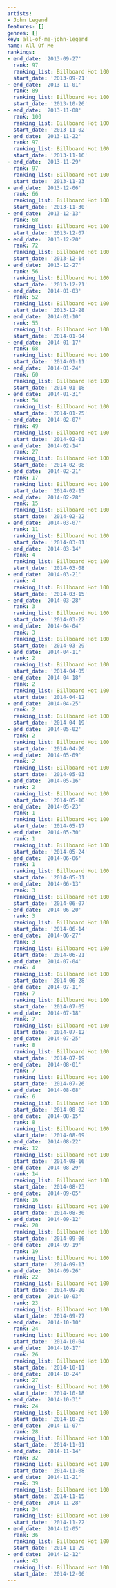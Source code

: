 ```yaml
---
artists:
- John Legend
features: []
genres: []
key: all-of-me-john-legend
name: All Of Me
rankings:
- end_date: '2013-09-27'
  rank: 97
  ranking_list: Billboard Hot 100
  start_date: '2013-09-21'
- end_date: '2013-11-01'
  rank: 89
  ranking_list: Billboard Hot 100
  start_date: '2013-10-26'
- end_date: '2013-11-08'
  rank: 100
  ranking_list: Billboard Hot 100
  start_date: '2013-11-02'
- end_date: '2013-11-22'
  rank: 97
  ranking_list: Billboard Hot 100
  start_date: '2013-11-16'
- end_date: '2013-11-29'
  rank: 97
  ranking_list: Billboard Hot 100
  start_date: '2013-11-23'
- end_date: '2013-12-06'
  rank: 66
  ranking_list: Billboard Hot 100
  start_date: '2013-11-30'
- end_date: '2013-12-13'
  rank: 68
  ranking_list: Billboard Hot 100
  start_date: '2013-12-07'
- end_date: '2013-12-20'
  rank: 72
  ranking_list: Billboard Hot 100
  start_date: '2013-12-14'
- end_date: '2013-12-27'
  rank: 56
  ranking_list: Billboard Hot 100
  start_date: '2013-12-21'
- end_date: '2014-01-03'
  rank: 52
  ranking_list: Billboard Hot 100
  start_date: '2013-12-28'
- end_date: '2014-01-10'
  rank: 55
  ranking_list: Billboard Hot 100
  start_date: '2014-01-04'
- end_date: '2014-01-17'
  rank: 68
  ranking_list: Billboard Hot 100
  start_date: '2014-01-11'
- end_date: '2014-01-24'
  rank: 60
  ranking_list: Billboard Hot 100
  start_date: '2014-01-18'
- end_date: '2014-01-31'
  rank: 54
  ranking_list: Billboard Hot 100
  start_date: '2014-01-25'
- end_date: '2014-02-07'
  rank: 49
  ranking_list: Billboard Hot 100
  start_date: '2014-02-01'
- end_date: '2014-02-14'
  rank: 27
  ranking_list: Billboard Hot 100
  start_date: '2014-02-08'
- end_date: '2014-02-21'
  rank: 17
  ranking_list: Billboard Hot 100
  start_date: '2014-02-15'
- end_date: '2014-02-28'
  rank: 15
  ranking_list: Billboard Hot 100
  start_date: '2014-02-22'
- end_date: '2014-03-07'
  rank: 11
  ranking_list: Billboard Hot 100
  start_date: '2014-03-01'
- end_date: '2014-03-14'
  rank: 4
  ranking_list: Billboard Hot 100
  start_date: '2014-03-08'
- end_date: '2014-03-21'
  rank: 4
  ranking_list: Billboard Hot 100
  start_date: '2014-03-15'
- end_date: '2014-03-28'
  rank: 3
  ranking_list: Billboard Hot 100
  start_date: '2014-03-22'
- end_date: '2014-04-04'
  rank: 3
  ranking_list: Billboard Hot 100
  start_date: '2014-03-29'
- end_date: '2014-04-11'
  rank: 2
  ranking_list: Billboard Hot 100
  start_date: '2014-04-05'
- end_date: '2014-04-18'
  rank: 2
  ranking_list: Billboard Hot 100
  start_date: '2014-04-12'
- end_date: '2014-04-25'
  rank: 2
  ranking_list: Billboard Hot 100
  start_date: '2014-04-19'
- end_date: '2014-05-02'
  rank: 2
  ranking_list: Billboard Hot 100
  start_date: '2014-04-26'
- end_date: '2014-05-09'
  rank: 2
  ranking_list: Billboard Hot 100
  start_date: '2014-05-03'
- end_date: '2014-05-16'
  rank: 2
  ranking_list: Billboard Hot 100
  start_date: '2014-05-10'
- end_date: '2014-05-23'
  rank: 1
  ranking_list: Billboard Hot 100
  start_date: '2014-05-17'
- end_date: '2014-05-30'
  rank: 1
  ranking_list: Billboard Hot 100
  start_date: '2014-05-24'
- end_date: '2014-06-06'
  rank: 1
  ranking_list: Billboard Hot 100
  start_date: '2014-05-31'
- end_date: '2014-06-13'
  rank: 3
  ranking_list: Billboard Hot 100
  start_date: '2014-06-07'
- end_date: '2014-06-20'
  rank: 3
  ranking_list: Billboard Hot 100
  start_date: '2014-06-14'
- end_date: '2014-06-27'
  rank: 3
  ranking_list: Billboard Hot 100
  start_date: '2014-06-21'
- end_date: '2014-07-04'
  rank: 4
  ranking_list: Billboard Hot 100
  start_date: '2014-06-28'
- end_date: '2014-07-11'
  rank: 7
  ranking_list: Billboard Hot 100
  start_date: '2014-07-05'
- end_date: '2014-07-18'
  rank: 7
  ranking_list: Billboard Hot 100
  start_date: '2014-07-12'
- end_date: '2014-07-25'
  rank: 8
  ranking_list: Billboard Hot 100
  start_date: '2014-07-19'
- end_date: '2014-08-01'
  rank: 7
  ranking_list: Billboard Hot 100
  start_date: '2014-07-26'
- end_date: '2014-08-08'
  rank: 6
  ranking_list: Billboard Hot 100
  start_date: '2014-08-02'
- end_date: '2014-08-15'
  rank: 8
  ranking_list: Billboard Hot 100
  start_date: '2014-08-09'
- end_date: '2014-08-22'
  rank: 12
  ranking_list: Billboard Hot 100
  start_date: '2014-08-16'
- end_date: '2014-08-29'
  rank: 14
  ranking_list: Billboard Hot 100
  start_date: '2014-08-23'
- end_date: '2014-09-05'
  rank: 16
  ranking_list: Billboard Hot 100
  start_date: '2014-08-30'
- end_date: '2014-09-12'
  rank: 20
  ranking_list: Billboard Hot 100
  start_date: '2014-09-06'
- end_date: '2014-09-19'
  rank: 19
  ranking_list: Billboard Hot 100
  start_date: '2014-09-13'
- end_date: '2014-09-26'
  rank: 22
  ranking_list: Billboard Hot 100
  start_date: '2014-09-20'
- end_date: '2014-10-03'
  rank: 23
  ranking_list: Billboard Hot 100
  start_date: '2014-09-27'
- end_date: '2014-10-10'
  rank: 24
  ranking_list: Billboard Hot 100
  start_date: '2014-10-04'
- end_date: '2014-10-17'
  rank: 26
  ranking_list: Billboard Hot 100
  start_date: '2014-10-11'
- end_date: '2014-10-24'
  rank: 27
  ranking_list: Billboard Hot 100
  start_date: '2014-10-18'
- end_date: '2014-10-31'
  rank: 24
  ranking_list: Billboard Hot 100
  start_date: '2014-10-25'
- end_date: '2014-11-07'
  rank: 28
  ranking_list: Billboard Hot 100
  start_date: '2014-11-01'
- end_date: '2014-11-14'
  rank: 32
  ranking_list: Billboard Hot 100
  start_date: '2014-11-08'
- end_date: '2014-11-21'
  rank: 39
  ranking_list: Billboard Hot 100
  start_date: '2014-11-15'
- end_date: '2014-11-28'
  rank: 34
  ranking_list: Billboard Hot 100
  start_date: '2014-11-22'
- end_date: '2014-12-05'
  rank: 36
  ranking_list: Billboard Hot 100
  start_date: '2014-11-29'
- end_date: '2014-12-12'
  rank: 43
  ranking_list: Billboard Hot 100
  start_date: '2014-12-06'
---
```


